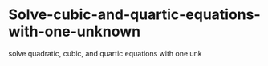 # Solve-cubic-and-quartic-equations-with-one-unknown
solve quadratic, cubic, and quartic equations with one unk


